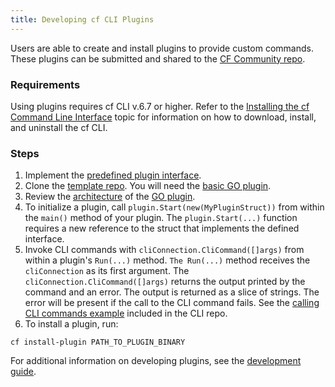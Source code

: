 ```yaml
---
title: Developing cf CLI Plugins
---
```


Users are able to create and install plugins to provide custom commands. These plugins can be submitted and shared to the [CF Community repo](http://plugins.cloudfoundry.org/ui/).

### Requirements ###

Using plugins requires cf CLI v.6.7 or higher. Refer to the [Installing the cf Command Line Interface](http://docs-cloudfoundry-acceptance.cfapps.io/devguide/installcf/install-go-cli.html) topic for information on how to download, install, and uninstall the cf CLI.

### Steps ###

1. Implement the [predefined plugin interface](https://github.com/cloudfoundry/cli/blob/master/plugin/plugin.go).
1. Clone the [template repo](https://github.com/cloudfoundry/cli). You will need the [basic GO plugin](https://github.com/cloudfoundry/cli/blob/master/plugin_examples/basic_plugin.go).
1. Review the [architecture](https://github.com/cloudfoundry/cli/tree/master/plugin_examples#architecture-overview) of the [GO plugin](https://github.com/cloudfoundry/cli/blob/master/plugin/plugin.go).
1. To initialize a plugin, call `plugin.Start(new(MyPluginStruct))` from within the `main()` method of your plugin. The `plugin.Start(...)` function requires a new reference to the struct that implements the defined interface.
1. Invoke CLI commands with `cliConnection.CliCommand([]args)` from within a plugin's `Run(...)` method. `The Run(...)` method receives the `cliConnection` as its first argument.
    The `cliConnection.CliCommand([]args)` returns the output printed by the command and an error. The output is returned as a slice of strings. The error will be present if the call to the CLI command fails.
    See the [calling CLI commands example](https://github.com/cloudfoundry/cli/blob/master/plugin_examples/call_cli_cmd/main/call_cli_cmd.go) included in the CLI repo.
1. To install a plugin, run:

```
cf install-plugin PATH_TO_PLUGIN_BINARY
```

For additional information on developing plugins, see the [development guide](https://github.com/cloudfoundry/cli/tree/master/plugin_examples).

